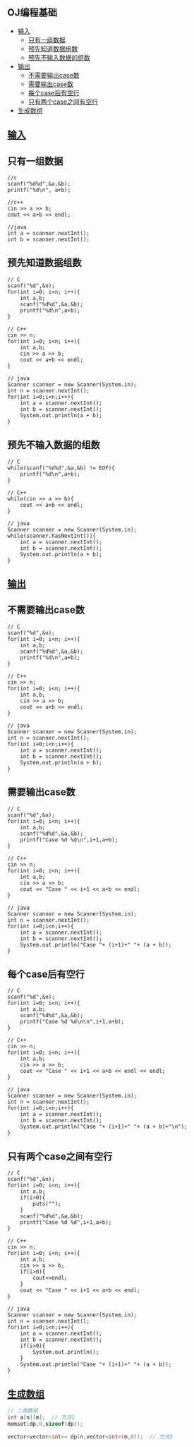 <span id="re_"></span>
## OJ编程基础
* [输入](#输入)
  * [只有一组数据](#只有一组数据)
  * [预先知道数据组数](#预先知道数据组数)
  * [预先不输入数据的组数](#预先不输入数据的组数)
* [输出](#输出)
  * [不需要输出case数](#不需要输出case数)
  * [需要输出case数](#需要输出case数)
  * [每个case后有空行](#每个case后有空行)
  * [只有两个case之间有空行](#只有两个case之间有空行)
* [生成数组](#生成数组)

<span id="输入"></span>
## [输入](#re_)
<span id="只有一组数据"></span>
## 只有一组数据
```c,c++,java
//c
scanf("%d%d",&a,&b);
printf("%d\n", a+b);

//c++
cin >> a >> b;
cout << a+b << endl;

//java
int a = scanner.nextInt();
int b = scanner.nextInt();
```

<span id="预先知道数据组数"></span>
## 预先知道数据组数
```c,c++,java
// C
scanf("%d",&n);
for(int i=0; i<n; i++){
    int a,b;
    scanf("%d%d",&a,&b);
    printf("%d\n",a+b);
}

// C++
cin >> n;
for(int i=0; i<n; i++){
    int a,b;
    cin >> a >> b;
    cout << a+b << endl;
}

// java
Scanner scanner = new Scanner(System.in);
int n = scanner.nextInt();
for(int i=0;i<n;i++){
    int a = scanner.nextInt();
    int b = scanner.nextInt();
    System.out.println(a + b);
}
```

<span id="预先不输入数据的组数"></span>
## 预先不输入数据的组数
```c,c++,java
// C
while(scanf("%d%d",&a,&b) != EOF){
    printf("%d\n",a+b);
}

// C++
while(cin >> a >> b){
    cout << a+b << endl;
}

// java
Scanner scanner = new Scanner(System.in);
while(scanner.hasNextInt()){
    int a = scanner.nextInt();
    int b = scanner.nextInt();
    System.out.println(a + b);
}
```

<span id="输出"></span>
## [输出](#re_)
<span id="不需要输出case数"></span>
## 不需要输出case数
```c,c++,java
// C
scanf("%d",&n);
for(int i=0; i<n; i++){
    int a,b;
    scanf("%d%d",&a,&b);
    printf("%d\n",a+b);
}

// C++
cin >> n;
for(int i=0; i<n; i++){
    int a,b;
    cin >> a >> b;
    cout << a+b << endl;
}

// java
Scanner scanner = new Scanner(System.in);
int n = scanner.nextInt();
for(int i=0;i<n;i++){
    int a = scanner.nextInt();
    int b = scanner.nextInt();
    System.out.println(a + b);
}
```

<span id="需要输出case数"></span>
## 需要输出case数
```c,c++,java
// C
scanf("%d",&n);
for(int i=0; i<n; i++){
    int a,b;
    scanf("%d%d",&a,&b);
    printf("Case %d %d\n",i+1,a+b);
}

// C++
cin >> n;
for(int i=0; i<n; i++){
    int a,b;
    cin >> a >> b;
    cout << "Case " << i+1 << a+b << endl;
}

// java
Scanner scanner = new Scanner(System.in);
int n = scanner.nextInt();
for(int i=0;i<n;i++){
    int a = scanner.nextInt();
    int b = scanner.nextInt();
    System.out.println("Case "+ (i+1)+" "+ (a + b));
}
```

<span id="每个case后有空行"></span>
## 每个case后有空行
```c,c++,java
// C
scanf("%d",&n);
for(int i=0; i<n; i++){
    int a,b;
    scanf("%d%d",&a,&b);
    printf("Case %d %d\n\n",i+1,a+b);
}

// C++
cin >> n;
for(int i=0; i<n; i++){
    int a,b;
    cin >> a >> b;
    cout << "Case " << i+1 << a+b << endl << endl;
}

// java
Scanner scanner = new Scanner(System.in);
int n = scanner.nextInt();
for(int i=0;i<n;i++){
    int a = scanner.nextInt();
    int b = scanner.nextInt();
    System.out.println("Case "+ (i+1)+" "+ (a + b)+"\n");
}
```

<span id="只有两个case之间有空行"></span>
## 只有两个case之间有空行
```c,c++,java
// C
scanf("%d",&n);
for(int i=0; i<n; i++){
    int a,b;
    if(i>0){
        puts("");
    }
    scanf("%d%d",&a,&b);
    printf("Case %d %d",i+1,a+b);
}

// C++
cin >> n;
for(int i=0; i<n; i++){
    int a,b;
    cin >> a >> b;
    if(i>0){
        cout<<endl;
    }
    cout << "Case " << i+1 << a+b << endl;
}

// java
Scanner scanner = new Scanner(System.in);
int n = scanner.nextInt();
for(int i=0;i<n;i++){
    int a = scanner.nextInt();
    int b = scanner.nextInt();
    if(i>0){
        System.out.println();
    }
    System.out.println("Case "+ (i+1)+" "+ (a + b));
}
```

<span id="生成数组"></span>
## [生成数组](#re_)
```cpp
// 二维数组
int a[n][m];  // 方法1
memset(dp,0,sizeof(dp));

vector<vector<int>> dp(n,vector<int>(m,0));  // 方法2
```

